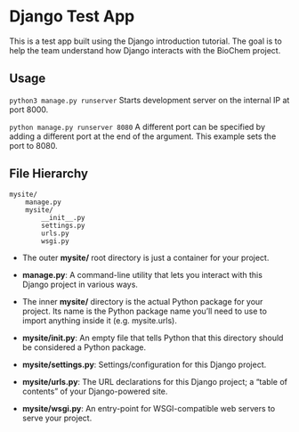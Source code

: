 # Django Test App
This is a test app built using the Django introduction tutorial. The goal is to help the team understand how Django interacts with the BioChem project.

## Usage
`python3 manage.py runserver`
Starts development server on the internal IP at port 8000.

`python manage.py runserver 8080`
A different port can be specified by adding a different port at the end of the argument. This example sets the port to 8080.

## File Hierarchy
```
mysite/
    manage.py
    mysite/
        __init__.py
        settings.py
        urls.py
        wsgi.py
```

- The outer **mysite/** root directory is just a container for your project.

- **manage.py**: A command-line utility that lets you interact with this Django project in various ways.

- The inner **mysite/** directory is the actual Python package for your project. Its name is the Python package name you’ll need to use to import anything inside it (e.g. mysite.urls).

- **mysite/__init__.py**: An empty file that tells Python that this directory should be considered a Python package.

- **mysite/settings.py**: Settings/configuration for this Django project.

- **mysite/urls.py**: The URL declarations for this Django project; a “table of contents” of your Django-powered site.

- **mysite/wsgi.py**: An entry-point for WSGI-compatible web servers to serve your project.

